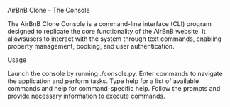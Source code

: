 AirBnB Clone - The Console

The AirBnB Clone Console is a command-line interface (CLI) program designed to replicate the core functionality of the AirBnB website. It allowsusers to interact with the system through text commands, enabling property management, booking, and user authentication.

Usage

Launch the console by running ./console.py.
Enter commands to navigate the application and perform tasks.
Type help for a list of available commands and help <command> for command-specific help.
Follow the prompts and provide necessary information to execute commands.
